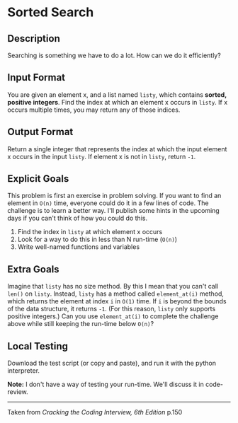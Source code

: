 # Sorted Search

Description
----

Searching is something we have to do a lot. How can we do it efficiently?


Input Format
----

You are given an element x, and a list named `listy`, which contains **sorted, positive integers**. Find the index at which an element x occurs in `listy`. If x occurs multiple times, you may return any of those indices.


Output Format
----

Return a single integer that represents the index at which the input element x occurs in the input `listy`. If element x is not in `listy`, return `-1`.

Explicit Goals
----

This problem is first an exercise in problem solving. If you want to find an element in `O(n)` time, everyone could do it in a few lines of code. The challenge is to learn a better way. I'll publish some hints in the upcoming days if you can't think of how you could do this.

1. Find the index in `listy` at which element x occurs
2. Look for a way to do this in less than N run-time (`O(n)`)
3. Write well-named functions and variables

Extra Goals
----

Imagine that `listy` has no size method. By this I mean that you can't call `len()` on `listy`. Instead, `listy` has a method called `element_at(i)` method, which returns the element at index `i` in `O(1)` time. If `i` is beyond the bounds of the data structure, it returns `-1`. (For this reason, `listy` only supports positive integers.) Can you use `element_at(i)` to complete the challenge above while still keeping the run-time below `O(n)`?

Local Testing
----

Download the test script (or copy and paste), and run it with the python interpreter.

**Note:** I don't have a way of testing your run-time. We'll discuss it in code-review.


----

Taken from _Cracking the Coding Interview, 6th Edition_ p.150
